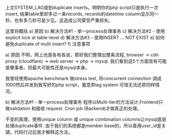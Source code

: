 上文SYSTEM_LAG提到duplicate inserts。明明你的php script只是执行一次insert, 结果table里却多过一条records, records的datetime column显示同一秒，也有多几秒可是少见。这造成公司蒙受严重损失。

这里将概括 
a) 原因 
b) 解决方法#1 - 单一process处理事务 
c) 解决方法#2 - 使用explicit lock at table-level
d) 解决方法#3 - 使用INSERT …  NOT EXIST
e) 如何避免duplicate of multi insert? 
f) 注意事项

a) 原因
不明，网上也是各有各说，那好我们整理出整条流程, browser -> cdn proxy (cloudflare) -> web server -> php -> mysql. 我们看到这5个方面皆有可能是肇事者。但最大可能性还是mysql本身。

我曾经使用apache benchmark 做stress test, 将concurrent connection 调成1000然后并发到我写好的php script，蓄意弄lag system 可惜无法还原同样情况。

b) 解决方法#1 - 单一process处理事务 
程序以Multi-tier的方法设计,Frontend只做validation 和接收 request. Cron job (Backend)才做真正的处理。    

不变的真理，使用unique column 或 unique combination columns让mysql底层处理duplicate事件. 由于我们的系统都是member base的，所以善用user_id是关键。代码行过后我才解释这方法。



